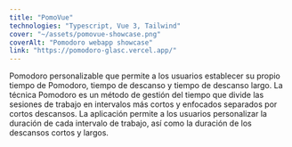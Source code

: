 ```yaml
---
title: "PomoVue"
technologies: "Typescript, Vue 3, Tailwind"
cover: "~/assets/pomovue-showcase.png"
coverAlt: "Pomodoro webapp showcase"
link: "https://pomodoro-glasc.vercel.app/"
---
```

Pomodoro personalizable que permite a los usuarios establecer su propio tiempo de Pomodoro, tiempo de descanso y tiempo de descanso largo. La técnica Pomodoro es un método de gestión del tiempo que divide las sesiones de trabajo en intervalos más cortos y enfocados separados por cortos descansos. La aplicación permite a los usuarios personalizar la duración de cada intervalo de trabajo, así como la duración de los descansos cortos y largos.